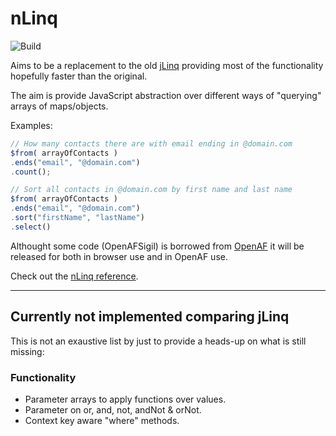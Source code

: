 # nLinq

![Build](https://github.com/nmaguiar/nLinq/workflows/Build/badge.svg)

Aims to be a replacement to the old [jLinq](https://github.com/hugoware/jLinq) providing most of the functionality hopefully faster than the original.

The aim is provide JavaScript abstraction over different ways of "querying" arrays of maps/objects.

Examples:

````javascript
// How many contacts there are with email ending in @domain.com
$from( arrayOfContacts )
.ends("email", "@domain.com")
.count();

// Sort all contacts in @domain.com by first name and last name
$from( arrayOfContacts )
.ends("email", "@domain.com")
.sort("firstName", "lastName")
.select()
````

Althought some code (OpenAFSigil) is borrowed from [OpenAF](https://github.com/openaf/openaf) it will be released for both in browser use and in OpenAF use.

Check out the [nLinq reference](Reference.md).

---

## Currently not implemented comparing jLinq

This is not an exaustive list by just to provide a heads-up on what is still missing:

### Functionality

* Parameter arrays to apply functions over values.
* Parameter on or, and, not, andNot & orNot.
* Context key aware "where" methods. 
